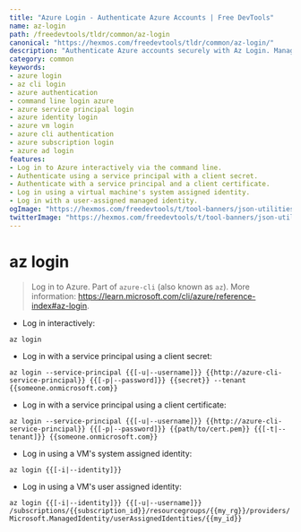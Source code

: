 ```yaml
---
title: "Azure Login - Authenticate Azure Accounts | Free DevTools"
name: az-login
path: /freedevtools/tldr/common/az-login
canonical: "https://hexmos.com/freedevtools/tldr/common/az-login/"
description: "Authenticate Azure accounts securely with Az Login. Manage Azure subscriptions and resources through the command line. Free online tool, no registration required."
category: common
keywords:
- azure login
- az cli login
- azure authentication
- command line login azure
- azure service principal login
- azure identity login
- azure vm login
- azure cli authentication
- azure subscription login
- azure ad login
features:
- Log in to Azure interactively via the command line.
- Authenticate using a service principal with a client secret.
- Authenticate with a service principal and a client certificate.
- Log in using a virtual machine's system assigned identity.
- Log in with a user-assigned managed identity.
ogImage: "https://hexmos.com/freedevtools/t/tool-banners/json-utilities-banner.png"
twitterImage: "https://hexmos.com/freedevtools/t/tool-banners/json-utilities-banner.png"
---
```


# az login

> Log in to Azure.
> Part of `azure-cli` (also known as `az`).
> More information: <https://learn.microsoft.com/cli/azure/reference-index#az-login>.

- Log in interactively:

`az login`

- Log in with a service principal using a client secret:

`az login --service-principal {{[-u|--username]}} {{http://azure-cli-service-principal}} {{[-p|--password]}} {{secret}} --tenant {{someone.onmicrosoft.com}}`

- Log in with a service principal using a client certificate:

`az login --service-principal {{[-u|--username]}} {{http://azure-cli-service-principal}} {{[-p|--password]}} {{path/to/cert.pem}} {{[-t|--tenant]}} {{someone.onmicrosoft.com}}`

- Log in using a VM's system assigned identity:

`az login {{[-i|--identity]}}`

- Log in using a VM's user assigned identity:

`az login {{[-i|--identity]}} {{[-u|--username]}} /subscriptions/{{subscription_id}}/resourcegroups/{{my_rg}}/providers/Microsoft.ManagedIdentity/userAssignedIdentities/{{my_id}}`
